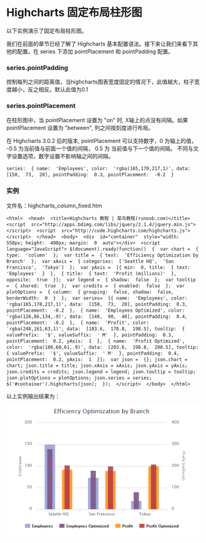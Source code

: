 # Highcharts 固定布局柱形图

以下实例演示了固定布局柱形图。

我们在前面的章节已经了解了 Highcharts 基本配置语法。接下来让我们来看下其他的配置。在 series 下添加 pointPlacement 和 pointPadding 配置。

### series.pointPadding

控制每列之间的距离值，当highcharts图表宽度固定的情况下，此值越大，柱子宽度越小，反之相反。默认此值为0.1

### series.pointPlacement

在柱形图中，当 pointPlacement 设置为 "on" 时, X轴上的点没有间隔。如果 pointPlacement 设置为 "between", 列之间按刻度进行布局。

在 Highcharts 3.0.2 后的版本, pointPlacement 可以支持数字，0 为轴上的值， -0.5 为当前值与前面一个值的间隔， 0.5 为 当前值与下一个值的间隔。 不同与文字设置选项，数字设置不影响轴之间的间隔。

```
series:  { name:  'Employees', color:  'rgba(165,170,217,1)', data:  [150,  73,  20], pointPadding:  0.3, pointPlacement:  -0.2  }
```

### 实例

文件名：highcharts_column_fixed.htm

```
<html>  <head>  <title>Highcharts 教程 | 菜鸟教程(runoob.com)</title>  <script  src="http://apps.bdimg.com/libs/jquery/2.1.4/jquery.min.js"></script>  <script  src="http://code.highcharts.com/highcharts.js"></script>  </head>  <body>  <div  id="container"  style="width:  550px; height:  400px; margin:  0  auto"></div>  <script  language="JavaScript"> $(document).ready(function()  {  var chart =  { type:  'column'  };  var title =  { text:  'Efficiency Optimization by Branch'  };  var xAxis =  { categories:  ['Seattle HQ',  'San Francisco',  'Tokyo']  };  var yAxis =  [{ min:  0, title:  { text:  'Employees'  }  },  { title:  { text:  'Profit (millions)'  }, opposite:  true  }];  var legend =  { shadow:  false  };  var tooltip =  { shared:  true  };  var credits =  { enabled:  false  };  var plotOptions =  { column:  { grouping:  false, shadow:  false, borderWidth:  0  }  };  var series=  [{ name:  'Employees', color:  'rgba(165,170,217,1)', data:  [150,  73,  20], pointPadding:  0.3, pointPlacement:  -0.2  },  { name:  'Employees Optimized', color:  'rgba(126,86,134,.9)', data:  [140,  90,  40], pointPadding:  0.4, pointPlacement:  -0.2  },  { name:  'Profit', color:  'rgba(248,161,63,1)', data:  [183.6,  178.8,  198.5], tooltip:  { valuePrefix:  '$', valueSuffix:  ' M'  }, pointPadding:  0.3, pointPlacement:  0.2, yAxis:  1  },  { name:  'Profit Optimized', color:  'rgba(186,60,61,.9)', data:  [203.6,  198.8,  208.5], tooltip:  { valuePrefix:  '$', valueSuffix:  ' M'  }, pointPadding:  0.4, pointPlacement:  0.2, yAxis:  1  }];  var json =  {}; json.chart = chart; json.title = title; json.xAxis = xAxis; json.yAxis = yAxis; json.credits = credits; json.legend = legend; json.tooltip = tooltip; json.plotOptions = plotOptions; json.series = series; $('#container').highcharts(json);  });  </script>  </body>  </html>
```



以上实例输出结果为：

![](img/37.png)
